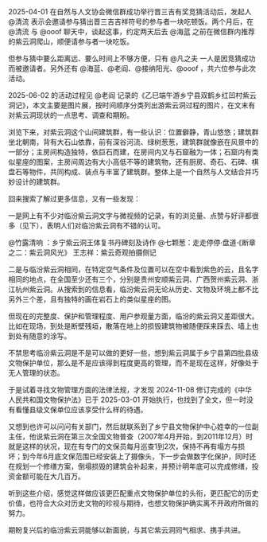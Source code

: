 2025-04-01 在自然与人文协会微信群成功举行晋三吉有奖竞猜活动后，发起人 @清流 表示会邀请参与猜出晋三吉吉祥符号的参与者一块吃顿饭。两个月后，在 @清流 与 @ooof 聊天中，谈起这事，约定两天后去 @海蓝 之前在微信群内推荐的紫云洞爬山，顺便请参与者一块吃饭。

但参与猜中要么距离远、要么时间上不够方便，只有 @凡之夫 一人是因竞猜成功而被邀请者。另外还有 @海蓝、@老阎、@接纳阳光、@ooof ，共六位参与此次活动。

2025-06-02 的活动过程见 @老阎 记录的《乙巳端午游乡宁县双鹤乡红凹村紫云洞记》，本文主要是图片展，按时间顺序分类列出游紫云洞过程的图片，在文末有对紫云洞现状的一点思考、调查和期盼。

浏览下来，对紫云洞这个山间建筑群，有一些认识：位置僻静，青山悠悠；建筑群坐北朝南，背有大石山依靠，前有深谷河流、绿树葱葱，建筑群就像嵌在风景中的一部分；主房间构造独特，依巨石而建，在房间内又与石窟融为一体；石窟内有类似星座的图案，主房间周边有大小高低不等的建筑物，还有厨房、奇石、石碑、棋盘石等物件，共同构成、装点与丰富了建筑群。整体上是一个自然与人文结合并巧妙设计的建筑群。

回来搜索了解过更多信息，又有一些发现：

一是网上有不少对临汾紫云洞文字与微视频的记录，有的浏览量、点赞与好评都很多（见下），表明人们对临汾紫云洞有不错的认可。

@竹露清响 ：乡宁紫云洞王体复书丹碑刻及诗作
@七颗葱：走走停停·盘道·《断章之二：紫云洞风光》
王志祥：紫云奇观拍摄侧记

二是与临汾紫云洞相同，在特定空气条件及位置可以在空中看到紫色的云，且名字相同的地点，在全国至少还有三个，分别是贵州安顺紫云洞、广西贺州紫云洞、浙江杭州紫云洞。从搜索到的信息看，临汾紫云洞无论从历史、文物及环境上都不比另外三个差，且有独特的画在岩石上的类似星座的图。 

但现在的完整度、保护和管理程度、用户参观量方面，临汾的紫云洞又差距很大。比如在现场，到处是断壁残垣，散落在地上的损毁建筑物被随便踩来踩去、墙上也到处有随意的涂写。

不禁思考临汾紫云洞是不是可以做的更好一些，想到紫云洞属于乡宁县第四批县级文物保护单位，那么是不是应该得到程度更高的管理，而不是现在这样，好像处于无人管理的状态。

于是试着寻找文物管理方面的法律法规，才发现 2024-11-08 修订完成的《中华人民共和国文物保护法》已于 2025-03-01 开始执行，也找到了全文，但一时没有看懂县级文保单位应该享受什么样的待遇。

又想到也许可以问问有关部门，然后就联系到了乡宁县文物保护中心姓幸的一位副主任，他说紫云洞在第三次全国文物普查（2007年4月开始，到2011年12月）时就是这样的状况，现在有专门的文保员每月巡查1到2次，保持不再有塌方与损坏；到今年6月底文保范围已经安装上了摄像头，下一步会做数字化保护，同时还在规划一个修缮方案，倒塌损毁的建筑会补起来，并预计明年底可以完成修缮，投资金额可能在大几百万。

听到这些介绍，感觉这样做应该更匹配重点文物保护单位的头衔，更匹配它的历史价值，也符合大众对历史文物的珍视与期待，也想文物保护确实离不开政府所做的努力。

期盼复兴后的临汾紫云洞能够以新面貌，与其它紫云洞同气相求、携手共进。
